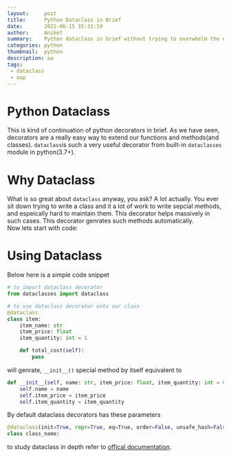 ```yaml
---
layout:     post
title:      Python Dataclass in Brief
date:       2021-06-15 15:31:19
author:     Aniket
summary:    Python dataclass in brief without trying to overwhelm the user with information.
categories: python
thumbnail:  python
description: aa
tags:
 - dataclass
 - oop
---
```


# Python Dataclass
This is kind of continuation of python decorators in brief. As we have seen, decorators are a really easy way to extend our functions and methods(and classes). `dataclass`is such a very useful decorator from built-in `dataclasses` module in python(3.7+).

# Why Dataclass
What is so great about `dataclass` anyway, you ask? A lot actually.
You ever sit down trying to write a class and it a lot of work to write sepcial methods, and espeically hard to maintain them. This decorator helps massively in such cases. This decorator genrates such methods automatically. \
Now lets start with code:

# Using Dataclass
Below here is a simple code snippet
```python
# to import dataclass decorator
from dataclasses import dataclass

# to use dataclass decorator onto our class
@dataclass
class item:
    item_name: str
    item_price: float
    item_quantity: int = 1

    def total_cost(self):
        pass
```
will genrate, `__init__()` special method by itself equivalent to
```python
def __init__(self, name: str, item_price: float, item_quantity: int = 0):
    self.name = name
    self.item_price = item_price
    self.item_quantity = item_quantity
```

By default dataclass decorators has these parameters
```python
@dataclass(init=True, repr=True, eq=True, order=False, unsafe_hash=False, frozen=False)
class class_name:
```
to study dataclass in depth refer to [offical documentation](https://docs.python.org/3/library/dataclasses.html).